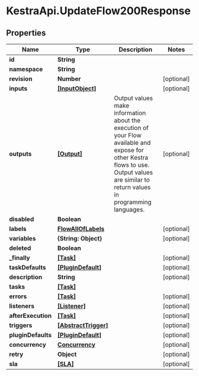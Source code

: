 # KestraApi.UpdateFlow200Response

## Properties

Name | Type | Description | Notes
------------ | ------------- | ------------- | -------------
**id** | **String** |  | 
**namespace** | **String** |  | 
**revision** | **Number** |  | [optional] 
**inputs** | [**[InputObject]**](InputObject.md) |  | [optional] 
**outputs** | [**[Output]**](Output.md) | Output values make information about the execution of your Flow available and expose for other Kestra flows to use. Output values are similar to return values in programming languages. | [optional] 
**disabled** | **Boolean** |  | 
**labels** | [**FlowAllOfLabels**](FlowAllOfLabels.md) |  | [optional] 
**variables** | **{String: Object}** |  | [optional] 
**deleted** | **Boolean** |  | 
**_finally** | [**[Task]**](Task.md) |  | [optional] 
**taskDefaults** | [**[PluginDefault]**](PluginDefault.md) |  | [optional] 
**description** | **String** |  | [optional] 
**tasks** | [**[Task]**](Task.md) |  | 
**errors** | [**[Task]**](Task.md) |  | [optional] 
**listeners** | [**[Listener]**](Listener.md) |  | [optional] 
**afterExecution** | [**[Task]**](Task.md) |  | [optional] 
**triggers** | [**[AbstractTrigger]**](AbstractTrigger.md) |  | [optional] 
**pluginDefaults** | [**[PluginDefault]**](PluginDefault.md) |  | [optional] 
**concurrency** | [**Concurrency**](Concurrency.md) |  | [optional] 
**retry** | **Object** |  | [optional] 
**sla** | [**[SLA]**](SLA.md) |  | [optional] 


